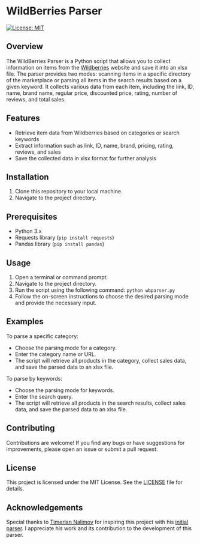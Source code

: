 # WildBerries Parser

[![License: MIT](https://img.shields.io/badge/License-MIT-blue.svg)](https://opensource.org/licenses/MIT)

## Overview
The WildBerries Parser is a Python script that allows you to collect information on items from the [Wildberries](https://wildberries.ru) website and save it into an xlsx file. The parser provides two modes: scanning items in a specific directory of the marketplace or parsing all items in the search results based on a given keyword. It collects various data from each item, including the link, ID, name, brand name, regular price, discounted price, rating, number of reviews, and total sales.

## Features
- Retrieve item data from Wildberries based on categories or search keywords
- Extract information such as link, ID, name, brand, pricing, rating, reviews, and sales
- Save the collected data in xlsx format for further analysis

## Installation
1. Clone this repository to your local machine.
2. Navigate to the project directory.

## Prerequisites
- Python 3.x
- Requests library (`pip install requests`)
- Pandas library (`pip install pandas`)

## Usage
1. Open a terminal or command prompt.
2. Navigate to the project directory.
3. Run the script using the following command:
`python wbparser.py`
4. Follow the on-screen instructions to choose the desired parsing mode and provide the necessary input.

## Examples
To parse a specific category:
- Choose the parsing mode for a category.
- Enter the category name or URL.
- The script will retrieve all products in the category, collect sales data, and save the parsed data to an xlsx file.

To parse by keywords:
- Choose the parsing mode for keywords.
- Enter the search query.
- The script will retrieve all products in the search results, collect sales data, and save the parsed data to an xlsx file.

## Contributing
Contributions are welcome! If you find any bugs or have suggestions for improvements, please open an issue or submit a pull request.

## License
This project is licensed under the MIT License. See the [LICENSE](LICENSE) file for details.

## Acknowledgements
Special thanks to [Timerlan Nalimov](https://github.com/Timur1991) for inspiring this project with his [initial parser](https://github.com/Timur1991/project_wildberries). I appreciate his work and its contribution to the development of this parser.
